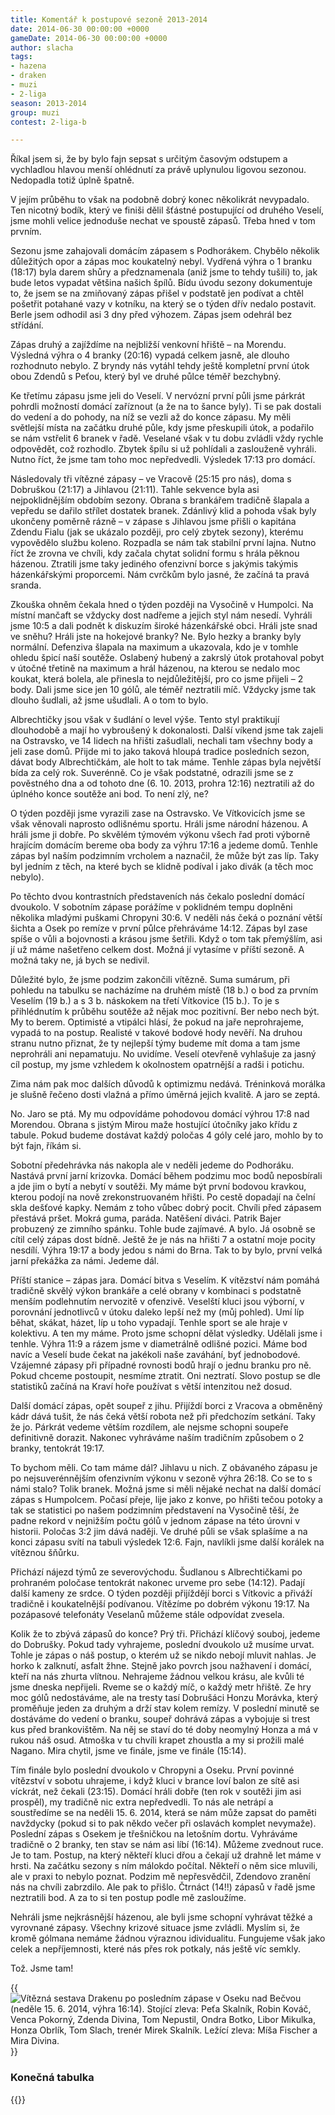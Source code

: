 ```yaml
---
title: Komentář k postupové sezoně 2013-2014
date: 2014-06-30 00:00:00 +0000
gameDate: 2014-06-30 00:00:00 +0000
author: slacha
tags:
- hazena
- draken
- muzi
- 2-liga
season: 2013-2014
group: muzi
contest: 2-liga-b

---
```

Říkal jsem si, že by bylo fajn sepsat s určitým časovým odstupem a vychladlou hlavou menší ohlédnutí za právě uplynulou ligovou sezonou. Nedopadla totiž úplně špatně.

V jejím průběhu to však na podobně dobrý konec několikrát nevypadalo. Ten nicotný bodík, který ve finiši dělil šťástné postupující od druhého Veselí, jsme mohli velice jednoduše nechat ve spoustě zápasů. Třeba hned v tom prvním.

Sezonu jsme zahajovali domácím zápasem s Podhorákem. Chybělo několik důležitých opor a zápas moc koukatelný nebyl. Vydřená výhra o 1 branku (18:17) byla darem shůry a předznamenala (aniž jsme to tehdy tušili) to, jak bude letos vypadat většina našich špílů. Bídu úvodu sezony dokumentuje to, že jsem se na zmiňovaný zápas přišel v podstatě jen podívat a chtěl pošetřit potahané vazy v kotníku, na který se o týden dřív nedalo postavit. Berle jsem odhodil asi 3 dny před výhozem. Zápas jsem odehrál bez střídání.

Zápas druhý a zajíždíme na nejbližší venkovní hřiště – na Morendu. Výsledná výhra o 4 branky (20:16) vypadá celkem jasně, ale dlouho rozhodnuto nebylo. Z bryndy nás vytáhl tehdy ještě kompletní první útok obou Zdendů s Peťou, který byl ve druhé půlce téměř bezchybný.

Ke třetímu zápasu jsme jeli do Veselí. V nervózní první půli jsme párkrát pohrdli možností domácí zaříznout (a že na to šance byly). Ti se pak dostali do vedení a do pohody, na níž se vezli až do konce zápasu. My měli světlejší místa na začátku druhé půle, kdy jsme přeskupili útok, a podařilo se nám vstřelit 6 branek v řadě. Veselané však v tu dobu zvládli vždy rychle odpovědět, což rozhodlo. Zbytek špílu si už pohlídali a zaslouženě vyhráli. Nutno říct, že jsme tam toho moc nepředvedli. Výsledek 17:13 pro domácí.

Následovaly tři vítězné zápasy – ve Vracově (25:15 pro nás), doma s Dobruškou (21:17) a Jihlavou (21:11). Tahle sekvence byla asi nejpoklidnějším obdobím sezony. Obrana s brankářem tradičně šlapala a vepředu se dařilo střílet dostatek branek. Zdánlivý klid a pohoda však byly ukončeny poměrně rázně – v zápase s Jihlavou jsme přišli o kapitána Zdendu Fialu (jak se ukázalo později, pro celý zbytek sezony), kterému vypovědělo službu koleno. Rozpadla se nám tak stabilní první lajna. Nutno říct že zrovna ve chvíli, kdy začala chytat solidní formu s hrála pěknou házenou. Ztratili jsme taky jediného ofenzivní borce s jakýmis takýmis házenkářskými proporcemi. Nám cvrčkům bylo jasné, že začíná ta pravá sranda.

Zkouška ohněm čekala hned o týden později na Vysočině v Humpolci. Na místní mančaft se vždycky dost nadřeme a jejich styl nám nesedí. Vyhráli jsme 10:5 a dali podnět k diskuzím široké házenkářské obci. Hráli jste snad ve sněhu? Hráli jste na hokejové branky? Ne. Bylo hezky a branky byly normální. Defenziva šlapala na maximum a ukazovala, kdo je v tomhle ohledu špicí naší soutěže. Oslabený hubený a zakrslý útok protahoval pobyt v útočné třetině na maximum a hrál házenou, na kterou se nedalo moc koukat, která bolela, ale přinesla to nejdůležitější, pro co jsme přijeli – 2 body. Dali jsme sice jen 10 gólů, ale téměř neztratili míč. Vždycky jsme tak dlouho šudlali, až jsme ušudlali. A o tom to bylo.

Albrechtičky jsou však v šudlání o level výše. Tento styl praktikují dlouhodobě a mají ho vybroušený k dokonalosti. Další víkend jsme tak zajeli na Ostravsko, ve 14 lidech na hřišti zašudlali, nechali tam všechny body a jeli zase domů. Přijde mi to jako taková hloupá tradice posledních sezon, dávat body Albrechtičkám, ale holt to tak máme. Tenhle zápas byla největší bída za celý rok. Suverénně. Co je však podstatné, odrazili jsme se z pověstného dna a od tohoto dne (6. 10. 2013, prohra 12:16) neztratili až do úplného konce soutěže ani bod. To není zlý, ne?

O týden později jsme vyrazili zase na Ostravsko. Ve Vítkovicích jsme se však věnovali naprosto odlišnému sportu. Hráli jsme národní házenou. A hráli jsme ji dobře. Po skvělém týmovém výkonu všech řad proti výborně hrajícím domácím bereme oba body za výhru 17:16 a jedeme domů. Tenhle zápas byl naším podzimním vrcholem a naznačil, že může být zas líp. Taky byl jedním z těch, na které bych se klidně podíval i jako divák (a těch moc nebylo).

Po těchto dvou kontrastních představeních nás čekalo poslední domácí dvoukolo. V sobotním zápase porážíme v poklidném tempu doplněni několika mladými puškami Chropyni 30:6. V neděli nás čeká o poznání větší šichta a Osek po remíze v první půlce přehráváme 14:12. Zápas byl zase spíše o vůli a bojovnosti a krásou jsme šetřili. Když o tom tak přemýšlím, asi jí už máme našetřeno celkem dost. Možná jí vytasíme v příští sezoně. A možná taky ne, já bych se nedivil.

Důležité bylo, že jsme podzim zakončili vítězně. Suma sumárum, při pohledu na tabulku se nacházíme na druhém místě (18 b.) o bod za prvním Veselím (19 b.) a s 3 b. náskokem na třetí Vítkovice (15 b.). To je s přihlédnutím k průběhu soutěže až nějak moc pozitivní. Ber nebo nech být. My to berem. Optimisté a vtipálci hlásí, že pokud na jaře neprohrajeme, vypadá to na postup. Realisté v takové bodové hody nevěří. Na druhou stranu nutno přiznat, že ty nejlepší týmy budeme mít doma a tam jsme neprohráli ani nepamatuju. No uvidíme. Veselí otevřeně vyhlašuje za jasný cíl postup, my jsme vzhledem k okolnostem opatrnější a radši i potichu.

Zima nám pak moc dalších důvodů k optimizmu nedává. Tréninková morálka je slušně řečeno dosti vlažná a přímo úměrná jejich kvalitě. A jaro se zeptá.

No. Jaro se ptá. My mu odpovídáme pohodovou domácí výhrou 17:8 nad Morendou. Obrana s jistým Mirou maže hostující útočníky jako křídu z tabule. Pokud budeme dostávat každý poločas 4 góly celé jaro, mohlo by to být fajn, říkám si.

Sobotní předehrávka nás nakopla ale v neděli jedeme do Podhoráku. Nastává první jarní krizovka. Domácí během podzimu moc bodů neposbírali a jde jim o bytí a nebytí v soutěži. My máme být první bodovou kravkou, kterou podojí na nově zrekonstruovaném hřišti. Po cestě dopadají na čelní skla dešťové kapky. Nemám z toho vůbec dobrý pocit. Chvíli před zápasem přestává pršet. Mokrá guma, paráda. Natěšení diváci. Patrik Bajer probuzený ze zimního spánku. Tohle bude zajímavé. A bylo. Já osobně se cítil celý zápas dost bídně. Ještě že je nás na hřišti 7 a ostatní moje pocity nesdílí. Výhra 19:17 a body jedou s námi do Brna. Tak to by bylo, první velká jarní překážka za námi. Jedeme dál.

Příští stanice – zápas jara. Domácí bitva s Veselím. K vítězství nám pomáhá tradičně skvělý výkon brankáře a celé obrany v kombinaci s podstatně menším podlehnutím nervozitě v ofenzivě. Veselští kluci jsou výborní, v porovnání jednotlivců v útoku daleko lepší než my (můj pohled). Umí líp běhat, skákat, házet, líp u toho vypadají. Tenhle sport se ale hraje v kolektivu. A ten my máme. Proto jsme schopní dělat výsledky. Udělali jsme i tenhle. Výhra 11:9 a rázem jsme v diametrálně odlišné pozici. Máme bod navíc a Veselí bude čekat na jakékoli naše zaváhání, byť jednobodové. Vzájemné zápasy při případné rovnosti bodů hrají o jednu branku pro ně. Pokud chceme postoupit, nesmíme ztratit. Oni neztratí. Slovo postup se dle statistiků začíná na Kraví hoře používat s větší intenzitou než dosud.

Další domácí zápas, opět soupeř z jihu. Přijíždí borci z Vracova a obměněný kádr dává tušit, že nás čeká větší robota než při předchozím setkání. Taky že jo. Párkrát vedeme větším rozdílem, ale nejsme schopni soupeře definitivně dorazit. Nakonec vyhráváme naším tradičním způsobem o 2 branky, tentokrát 19:17.

To bychom měli. Co tam máme dál? Jihlavu u nich. Z obávaného zápasu je po nejsuverénnějším ofenzivním výkonu v sezoně výhra 26:18. Co se to s námi stalo? Tolik branek. Možná jsme si měli nějaké nechat na další domácí zápas s Humpolcem. Počasí přeje, lije jako z konve, po hřišti tečou potoky a tak se statistici po našem podzimním představení na Vysočině těší, že padne rekord v nejnižším počtu gólů v jednom zápase na této úrovni v historii. Poločas 3:2 jim dává naději. Ve druhé půli se však splašíme a na konci zápasu svítí na tabuli výsledek 12:6. Fajn, navlíkli jsme další korálek na vítěznou šňůrku.

Přichází nájezd týmů ze severovýchodu. Šudlanou s Albrechtičkami po prohraném poločase tentokrát nakonec urveme pro sebe (14:12). Padají další kameny ze srdce. O týden později přijíždějí borci s Vítkovic a přiváží tradičně i koukatelnější podívanou. Vítězíme po dobrém výkonu 19:17. Na pozápasové telefonáty Veselanů můžeme stále odpovídat zvesela.

Kolik že to zbývá zápasů do konce? Prý tři. Přichází klíčový souboj, jedeme do Dobrušky. Pokud tady vyhrajeme, poslední dvoukolo už musíme urvat. Tohle je zápas o náš postup, o kterém už se nikdo nebojí mluvit nahlas. Je horko k zalknutí, asfalt žhne. Stejně jako povrch jsou nažhavení i domácí, kteří na nás zhurta vlítnou. Nehrajeme žádnou velkou krásu, ale kvůli té jsme dneska nepřijeli. Rveme se o každý míč, o každý metr hřiště. Ze hry moc gólů nedostáváme, ale na tresty tasí Dobrušáci Honzu Morávka, který proměňuje jeden za druhým a drží stav kolem remízy. V poslední minutě se dostáváme do vedení o branku, soupeř dohrává zápas a vybojuje si trest kus před brankovištěm. Na něj se staví do té doby neomylný Honza a má v rukou náš osud. Atmoška v tu chvíli krapet zhoustla a my si prožili malé Nagano. Mira chytil, jsme ve finále, jsme ve finále (15:14).

Tím finále bylo poslední dvoukolo v Chropyni a Oseku. První povinné vítězství v sobotu uhrajeme, i když kluci v brance loví balon ze sítě asi víckrát, než čekali (23:15). Domácí hráli dobře (ten rok v soutěži jim asi prospěl), my tradičně nic extra nepředvedli. To nás ale netrápí a soustředíme se na neděli 15. 6. 2014, která se nám může zapsat do paměti navždycky (pokud si to pak někdo večer při oslavách komplet nevymaže). Poslední zápas s Osekem je třešničkou na letošním dortu. Vyhráváme tradičně o 2 branky, ten stav se nám asi líbí (16:14). Můžeme zvednout ruce. Je to tam. Postup, na který někteří kluci dřou a čekají už drahně let máme v hrsti. Na začátku sezony s ním málokdo počítal. Někteří o něm sice mluvili, ale v praxi to nebylo poznat. Podzim mě nepřesvědčil, Zdendovo zranění nás na chvíli zabrzdilo. Ale pak to přišlo. Čtrnáct (14!!) zápasů v řadě jsme neztratili bod. A za to si ten postup podle mě zasloužíme.

Nehráli jsme nejkrásnější házenou, ale byli jsme schopní vyhrávat těžké a vyrovnané zápasy. Všechny krizové situace jsme zvládli. Myslím si, že kromě gólmana nemáme žádnou výraznou idividualitu. Fungujeme však jako celek a nepříjemnosti, které nás přes rok potkaly, nás ještě víc semkly.

Tož. Jsme tam!

{{<image file="/images/komentare/postupova_osek.jpg" title="Vítězná sestava Drakenu po posledním zápase v Oseku nad Bečvou (neděle 15. 6. 2014, výhra 16:14). Stojící zleva: Peťa Skalník, Robin Kováč, Venca Pokorný, Zdenda Divina, Tom Nepustil, Ondra Botko, Libor Mikulka, Honza Obrlík, Tom Slach, trenér Mirek Skalník. Ležící zleva: Míša Fischer a Mira Divina.">}}

### Konečná tabulka

{{<image file="/images/komentare/tabulka_postup.png">}}
